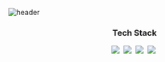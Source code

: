 ![header](https://capsule-render.vercel.app/api?type=soft&color=afd7FF&height=200&section=header&text=welcome%20&fontSize=120&animation=twinkling&fontColor=ffff)

<h3 align="center"> Tech Stack </h3>
<p align="center">
    <img src="https://img.shields.io/badge/javascript-green?style=flat-square&logo=javascript&logoColor=white"/></a>&nbsp
    <img src="https://img.shields.io/badge/mongodb-green?style=flat-square&logo=mongodb&logoColor=white"/></a>&nbsp
    <img src="https://img.shields.io/badge/Express-yellow?style=flat-square&logo=Express&logoColor=white"/></a>&nbsp
    <img src="https://img.shields.io/badge/socket.io-blue?style=flat-square&logo=socket.io&logoColor=white"/></a>&nbsp
<!--
**gofl26/gofl26** is a ✨ _special_ ✨ repository because its `README.md` (this file) appears on your GitHub profile.

Here are some ideas to get you started:

- 🔭 I’m currently working on ...
- 🌱 I’m currently learning ...
- 👯 I’m looking to collaborate on ...
- 🤔 I’m looking for help with ...
- 💬 Ask me about ...
- 📫 How to reach me: ...
- 😄 Pronouns: ...
- ⚡ Fun fact: ...
-->
